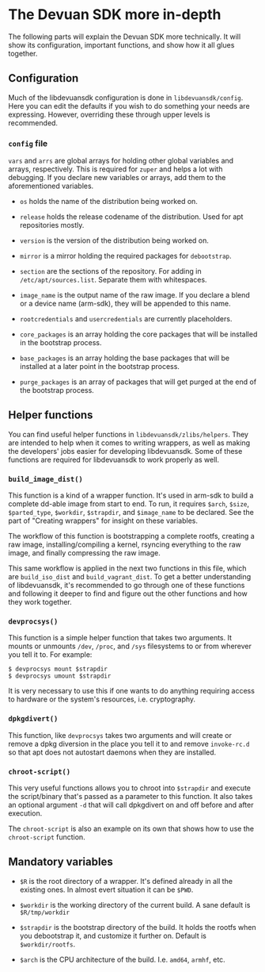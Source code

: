 The Devuan SDK more in-depth
============================

The following parts will explain the Devuan SDK more technically. It
will show its configuration, important functions, and show how it all
glues together.


Configuration
-------------

Much of the libdevuansdk configuration is done in `libdevuansdk/config`.
Here you can edit the defaults if you wish to do something your needs
are expressing. However, overriding these through upper levels is
recommended.


### `config` file

`vars` and `arrs` are global arrays for holding other global variables
and arrays, respectively. This is required for `zuper` and helps a lot
with debugging. If you declare new variables or arrays, add them to the
aforementioned variables.


* `os` holds the name of the distribution being worked on.

* `release` holds the release codename of the distribution. Used for apt
  repositories mostly.

* `version` is the version of the distribution being worked on.

* `mirror` is a mirror holding the required packages for `debootstrap`.

* `section` are the sections of the repository. For adding in
  `/etc/apt/sources.list`. Separate them with whitespaces.

* `image_name` is the output name of the raw image. If you declare a
  blend or a device name (arm-sdk), they will be appended to this name.

* `rootcredentials` and `usercredentials` are currently placeholders.

* `core_packages` is an array holding the core packages that will be
  installed in the bootstrap process.

* `base_packages` is an array holding the base packages that will be
  installed at a later point in the bootstrap process.

* `purge_packages` is an array of packages that will get purged at the
  end of the bootstrap process.


Helper functions
----------------

You can find useful helper functions in `libdevuansdk/zlibs/helpers`.
They are intended to help when it comes to writing wrappers, as well as
making the developers' jobs easier for developing libdevuansdk. Some of
these functions are required for libdevuansdk to work properly as well.


### `build_image_dist()`

This function is a kind of a wrapper function. It's used in arm-sdk to
build a complete dd-able image from start to end. To run, it requires
`$arch`, `$size`, `$parted_type`, `$workdir`, `$strapdir`, and
`$image_name` to be declared. See the part of "Creating wrappers" for
insight on these variables.

The workflow of this function is bootstrapping a complete rootfs,
creating a raw image, installing/compiling a kernel, rsyncing everything
to the raw image, and finally compressing the raw image.

This same workflow is applied in the next two functions in this file,
which are `build_iso_dist` and `build_vagrant_dist`. To get a better
understanding of libdevuansdk, it's recommended to go through one of
these functions and following it deeper to find and figure out the other
functions and how they work together.


### `devprocsys()`

This function is a simple helper function that takes two arguments. It
mounts or unmounts `/dev`, `/proc`, and `/sys` filesystems to or from
wherever you tell it to. For example:

```
$ devprocsys mount $strapdir
$ devprocsys umount $strapdir

```

It is very necessary to use this if one wants to do anything requiring
access to hardware or the system's resources, i.e. cryptography.


### `dpkgdivert()`

This function, like `devprocsys` takes two arguments and will create or
remove a dpkg diversion in the place you tell it to and remove
`invoke-rc.d` so that apt does not autostart daemons when they are
installed.


### `chroot-script()`

This very useful functions allows you to chroot into `$strapdir` and
execute the script/binary that's passed as a parameter to this function.
It also takes an optional argument `-d` that will call dpkgdivert on and
off before and after execution.

The `chroot-script` is also an example on its own that shows how to use
the `chroot-script` function.


Mandatory variables
-------------------

* `$R` is the root directory of a wrapper. It's defined already in all
  the existing ones. In almost evert situation it can be `$PWD`.

* `$workdir` is the working directory of the current build. A sane
  default is `$R/tmp/workdir`

* `$strapdir` is the bootstrap directory of the build. It holds the
  rootfs when you debootstrap it, and customize it further on. Default
  is `$workdir/rootfs`.

* `$arch` is the CPU architecture of the build. I.e. `amd64`, `armhf`,
  etc.
